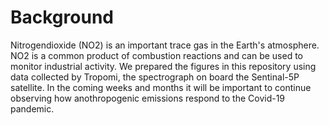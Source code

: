 # Background 
Nitrogendioxide (NO2) is an important trace gas in the Earth's atmosphere. NO2 is a common product of combustion reactions and can be used to monitor industrial activity. We prepared the figures in this repository using data collected by Tropomi, the spectrograph on board the Sentinal-5P satellite. In the coming weeks and months it will be important to continue observing how anothropogenic emissions respond to the Covid-19 pandemic. 
